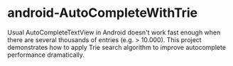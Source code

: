# android-AutoCompleteWithTrie
Usual AutoCompleteTextView in Android doesn't work fast enough when there are several thousands of entries (e.g. > 10.000). This project demonstrates how to apply Trie search algorithm to improve autocomplete performance dramatically. 
